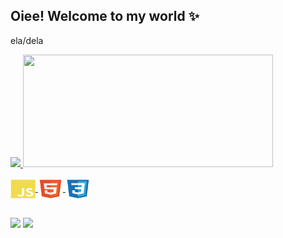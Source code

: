 ## Oiee! Welcome to my world ✨

ela/dela

<div> 
    <a href="https://github.com/poliaan"</a>
    <img height="180cm" src="https://github-readme-stats.vercel.app/api?username=poliaan&show_icons=true&theme=dracula"/>
    <img height="180cm" width="400cm" src="https://github-readme-stats.vercel.app/api/top-langs/?username=poliaan&theme=dracula"
</div> 

<div style="display: inline_block"><br>
  
  <img align="center" alt="PoliJs" height="30" width="40" src="https://raw.githubusercontent.com/devicons/devicon/master/icons/javascript/javascript-plain.svg">
  <img align="center" alt="PoliHTML" height="30" width="40" src="https://raw.githubusercontent.com/devicons/devicon/master/icons/html5/html5-original.svg">
  <img align="center" alt="PoliCSS" height="30" width="40" src="https://raw.githubusercontent.com/devicons/devicon/master/icons/css3/css3-original.svg">
</div>

<div><br>
  
<a href="https://www.instagram.com/poli.aan/" target="_blank"><img src="https://img.shields.io/badge/-Instagram-%23E4405F?style=for-the-badge&logo=instagram&logoColor=white" target="_blank"></a>
<a href="https://www.linkedin.com/in/poliana-nunes-alves-355949316/" target="_blank"><img src="https://img.shields.io/badge/-LinkedIn-%230077B5?style=for-the-badge&logo=linkedin&logoColor=white" target="_blank"></a> 
  
</div>


